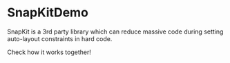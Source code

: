 # SnapKitDemo

SnapKit is a 3rd party library which can reduce massive code during setting auto-layout constraints in hard code.

Check how it works together!
